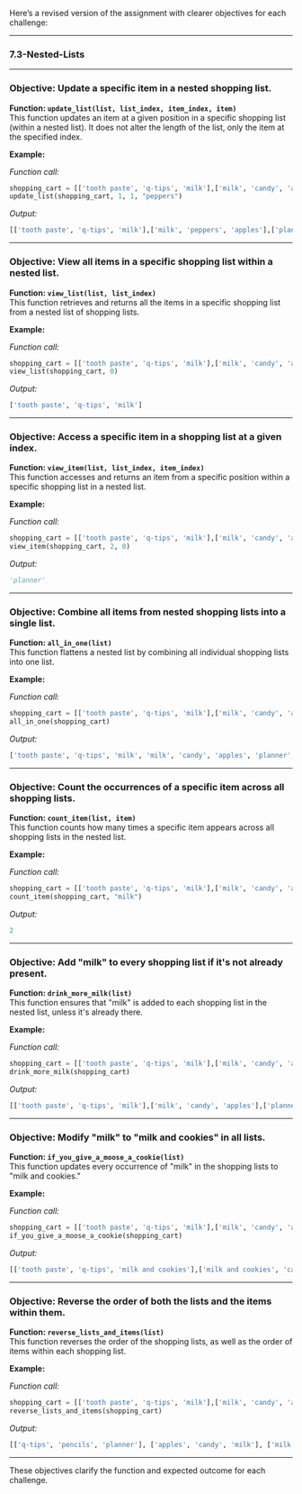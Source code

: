 

Here’s a revised version of the assignment with clearer objectives for each challenge:

---

### 7.3-Nested-Lists

---

### **Objective:** Update a specific item in a nested shopping list.

**Function: `update_list(list, list_index, item_index, item)`**  
This function updates an item at a given position in a specific shopping list (within a nested list). It does not alter the length of the list, only the item at the specified index.

**Example:**

*Function call:*
```python
shopping_cart = [['tooth paste', 'q-tips', 'milk'],['milk', 'candy', 'apples'],['planner', 'pencils', 'q-tips']]
update_list(shopping_cart, 1, 1, "peppers")
```
*Output:*
```python
[['tooth paste', 'q-tips', 'milk'],['milk', 'peppers', 'apples'],['planner', 'pencils', 'q-tips']]
```

---

### **Objective:** View all items in a specific shopping list within a nested list.

**Function: `view_list(list, list_index)`**  
This function retrieves and returns all the items in a specific shopping list from a nested list of shopping lists.

**Example:**

*Function call:*
```python
shopping_cart = [['tooth paste', 'q-tips', 'milk'],['milk', 'candy', 'apples'],['planner', 'pencils', 'q-tips']]
view_list(shopping_cart, 0)
```
*Output:*
```python
['tooth paste', 'q-tips', 'milk']
```

---

### **Objective:** Access a specific item in a shopping list at a given index.

**Function: `view_item(list, list_index, item_index)`**  
This function accesses and returns an item from a specific position within a specific shopping list in a nested list.

**Example:**

*Function call:*
```python
shopping_cart = [['tooth paste', 'q-tips', 'milk'],['milk', 'candy', 'apples'],['planner', 'pencils', 'q-tips']]
view_item(shopping_cart, 2, 0)
```
*Output:*
```python
'planner'
```

---

### **Objective:** Combine all items from nested shopping lists into a single list.

**Function: `all_in_one(list)`**  
This function flattens a nested list by combining all individual shopping lists into one list.

**Example:**

*Function call:*
```python
shopping_cart = [['tooth paste', 'q-tips', 'milk'],['milk', 'candy', 'apples'],['planner', 'pencils', 'q-tips']]
all_in_one(shopping_cart)
```
*Output:*
```python
['tooth paste', 'q-tips', 'milk', 'milk', 'candy', 'apples', 'planner', 'pencils', 'q-tips']
```

---

### **Objective:** Count the occurrences of a specific item across all shopping lists.

**Function: `count_item(list, item)`**  
This function counts how many times a specific item appears across all shopping lists in the nested list.

**Example:**

*Function call:*
```python
shopping_cart = [['tooth paste', 'q-tips', 'milk'],['milk', 'candy', 'apples'],['planner', 'pencils', 'q-tips']]
count_item(shopping_cart, "milk")
```
*Output:*
```python
2
```

---

### **Objective:** Add "milk" to every shopping list if it's not already present.

**Function: `drink_more_milk(list)`**  
This function ensures that "milk" is added to each shopping list in the nested list, unless it's already there.

**Example:**

*Function call:*
```python
shopping_cart = [['tooth paste', 'q-tips', 'milk'],['milk', 'candy', 'apples'],['planner', 'pencils', 'q-tips']]
drink_more_milk(shopping_cart)
```
*Output:*
```python
[['tooth paste', 'q-tips', 'milk'],['milk', 'candy', 'apples'],['planner', 'pencils', 'q-tips', 'milk']]
```

---

### **Objective:** Modify "milk" to "milk and cookies" in all lists.

**Function: `if_you_give_a_moose_a_cookie(list)`**  
This function updates every occurrence of "milk" in the shopping lists to "milk and cookies."

**Example:**

*Function call:*
```python
shopping_cart = [['tooth paste', 'q-tips', 'milk'],['milk', 'candy', 'apples'],['planner', 'pencils', 'q-tips']]
if_you_give_a_moose_a_cookie(shopping_cart)
```
*Output:*
```python
[['tooth paste', 'q-tips', 'milk and cookies'],['milk and cookies', 'candy', 'apples'],['planner', 'pencils', 'q-tips']]
```

---

### **Objective:** Reverse the order of both the lists and the items within them.

**Function: `reverse_lists_and_items(list)`**  
This function reverses the order of the shopping lists, as well as the order of items within each shopping list.

**Example:**

*Function call:*
```python
shopping_cart = [['tooth paste', 'q-tips', 'milk'],['milk', 'candy', 'apples'],['planner', 'pencils', 'q-tips']]
reverse_lists_and_items(shopping_cart)
```
*Output:*
```python
[['q-tips', 'pencils', 'planner'], ['apples', 'candy', 'milk'], ['milk', 'q-tips', 'tooth paste']]
```

--- 

These objectives clarify the function and expected outcome for each challenge.
